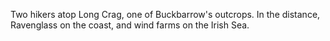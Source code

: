 Two hikers atop Long Crag, one of Buckbarrow's outcrops. In the distance, Ravenglass on the coast, and wind farms on the Irish Sea.
